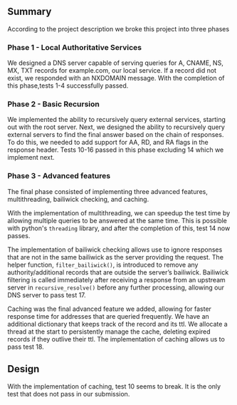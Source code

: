## Summary

According to the project description we broke this project into three phases

### Phase 1 - Local Authoritative Services
We designed a DNS server capable of serving queries for A, CNAME, NS, MX, TXT records for example.com, our local service. If a record did not exist, we responded with an NXDOMAIN message. With the completion of this phase,tests 1-4 successfully passed.

### Phase 2 - Basic Recursion
We implemented the ability to recursively query external services, starting out with the root server. Next, we designed the ability to recursively query external servers to find the final answer based on the chain of responses. To do this, we needed to add support for AA, RD, and RA flags in the response header. Tests 10-16 passed in this phase excluding 14 which we implement next.

### Phase 3 - Advanced features
The final phase consisted of implementing three advanced features, multithreading, bailiwick checking, and caching. 

With the implementation of multithreading, we can speedup the test time by allowing multiple queries to be answered at the same time. This is possible with python's `threading` library, and after the completion of this, test 14 now passes. 

The implementation of bailiwick checking allows use to ignore responses that are not in the same bailiwick as the server providing the request. 
The helper function, `filter_bailiwick()`, is introduced to remove any authority/additional records that are outside the server’s bailiwick. Bailiwick filtering is called immediately after receiving a response from an upstream server in `recursive_resolve()`  before any further processing, allowing our DNS server to pass test 17.

Caching was the final advanced feature we added, allowing for faster response time for addresses that are queried frequently. We have an additional dictionary that keeps track of the record and its ttl. We allocate a thread at the start to persistently manage the cache, deleting expired records if they outlive their ttl. The implementation of caching allows us to pass test 18. 

## Design
With the implementation of caching, test 10 seems to break. It is the only test that does not pass in our submission.